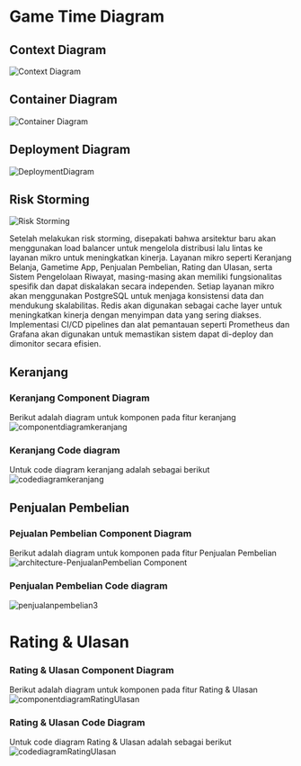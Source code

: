 # Game Time Diagram

## Context Diagram
![Context Diagram](<DeliverableGameTime/image.png>)
## Container Diagram
![Container Diagram](<DeliverableGameTime/image-1.png>)
## Deployment Diagram
![DeploymentDiagram](<DeliverableGameTime/image-2.png>)
## Risk Storming
![Risk Storming](DeliverableGameTime/image77.png)

Setelah melakukan risk storming, disepakati bahwa arsitektur baru akan menggunakan load balancer untuk mengelola distribusi lalu lintas ke layanan mikro untuk meningkatkan kinerja. Layanan mikro seperti Keranjang Belanja, Gametime App, Penjualan Pembelian, Rating dan Ulasan, serta Sistem Pengelolaan Riwayat, masing-masing akan memiliki fungsionalitas spesifik dan dapat diskalakan secara independen. Setiap layanan mikro akan menggunakan PostgreSQL untuk menjaga konsistensi data dan mendukung skalabilitas. Redis akan digunakan sebagai cache layer untuk meningkatkan kinerja dengan menyimpan data yang sering diakses. Implementasi CI/CD pipelines dan alat pemantauan seperti Prometheus dan Grafana akan digunakan untuk memastikan sistem dapat di-deploy dan dimonitor secara efisien.

## Keranjang

### Keranjang Component Diagram

Berikut adalah diagram untuk komponen pada fitur keranjang
![componentdiagramkeranjang](<DeliverableSurya/image.png>)

### Keranjang Code diagram
Untuk code diagram keranjang adalah sebagai berikut 
![codediagramkeranjang](<DeliverableSurya/codediagramkeranjang.png>)

## Penjualan Pembelian

### Pejualan Pembelian Component Diagram
Berikut adalah diagram untuk komponen pada fitur Penjualan Pembelian
![architecture-PenjualanPembelian Component](https://github.com/B9JagoNgadpro/Modul12Architecture/assets/121223135/af499b37-dee0-4875-a859-a455aae68b8a)

### Penjualan Pembelian Code diagram
![penjualanpembelian3](https://github.com/B9JagoNgadpro/Modul12Architecture/assets/121223135/29ce3b1f-310a-4833-be9a-c4be8ebc65ef)

# Rating & Ulasan

### Rating & Ulasan Component Diagram
Berikut adalah diagram untuk komponen pada fitur Rating & Ulasan
![componentdiagramRatingUlasan](<DeliverableDafton/RatingUlasan Component Diagram.png>)

### Rating & Ulasan Code Diagram
Untuk code diagram Rating & Ulasan adalah sebagai berikut 
![codediagramRatingUlasan](<DeliverableDafton/CodeDiagram_RatingUlasan.png>)